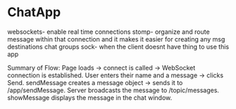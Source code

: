 # ChatApp


websockets- enable real time connections
stomp- organize and route message within that connection and it makes it easier for creating any msg destinations chat groups
sock- when the client doesnt have thing to use this app





Summary of Flow:
Page loads → connect is called → WebSocket connection is established.
User enters their name and a message → clicks Send.
sendMessage creates a message object → sends it to /app/sendMessage.
Server broadcasts the message to /topic/messages.
showMessage displays the message in the chat window.
